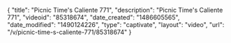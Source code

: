 {
    "title": "Picnic Time's Caliente 771",
    "description": "Picnic Time's Caliente 771",
    "videoid": "85318674",
    "date_created": "1486605565",
    "date_modified": "1490124226",
    "type": "captivate",
    "layout": "video",
    "url": "\/v\/picnic-time-s-caliente-771\/85318674"
}